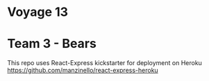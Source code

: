 # Voyage 13
# Team 3 - Bears 
This repo uses React-Express kickstarter for deployment on Heroku
https://github.com/manzinello/react-express-heroku
